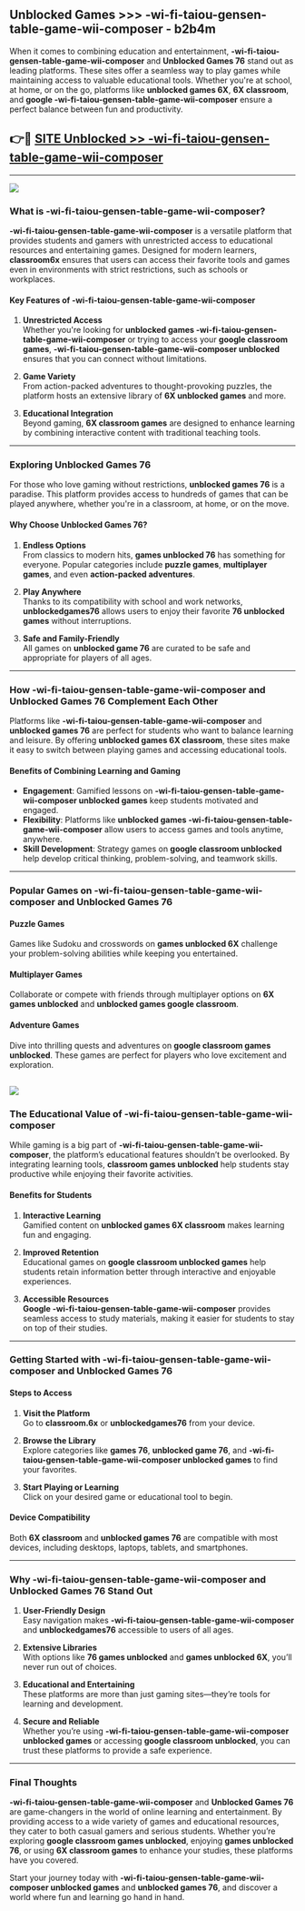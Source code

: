 ## Unblocked Games >>> -wi-fi-taiou-gensen-table-game-wii-composer - b2b4m 

When it comes to combining education and entertainment, **-wi-fi-taiou-gensen-table-game-wii-composer** and **Unblocked Games 76** stand out as leading platforms. These sites offer a seamless way to play games while maintaining access to valuable educational tools. Whether you're at school, at home, or on the go, platforms like **unblocked games 6X**, **6X classroom**, and **google -wi-fi-taiou-gensen-table-game-wii-composer** ensure a perfect balance between fun and productivity.
## 👉🔴 [SITE Unblocked >> -wi-fi-taiou-gensen-table-game-wii-composer](https://unblockedgames.edu.pl?title=-wi-fi-taiou-gensen-table-game-wii-composer&ref=22JU)
---
<a href="https://unblockedgames.edu.pl?title=-wi-fi-taiou-gensen-table-game-wii-composer&ref=22JU/"><img src="https://github.com/user-attachments/assets/438f12ca-57a4-47a3-8ead-c64da593a1e5"/></a>
### What is -wi-fi-taiou-gensen-table-game-wii-composer?  

**-wi-fi-taiou-gensen-table-game-wii-composer** is a versatile platform that provides students and gamers with unrestricted access to educational resources and entertaining games. Designed for modern learners, **classroom6x** ensures that users can access their favorite tools and games even in environments with strict restrictions, such as schools or workplaces.  

#### Key Features of -wi-fi-taiou-gensen-table-game-wii-composer  

1. **Unrestricted Access**  
   Whether you're looking for **unblocked games -wi-fi-taiou-gensen-table-game-wii-composer** or trying to access your **google classroom games**, **-wi-fi-taiou-gensen-table-game-wii-composer unblocked** ensures that you can connect without limitations.  

2. **Game Variety**  
   From action-packed adventures to thought-provoking puzzles, the platform hosts an extensive library of **6X unblocked games** and more.  

3. **Educational Integration**  
   Beyond gaming, **6X classroom games** are designed to enhance learning by combining interactive content with traditional teaching tools.  



---

### Exploring Unblocked Games 76  

For those who love gaming without restrictions, **unblocked games 76** is a paradise. This platform provides access to hundreds of games that can be played anywhere, whether you're in a classroom, at home, or on the move.  

#### Why Choose Unblocked Games 76?  

1. **Endless Options**  
   From classics to modern hits, **games unblocked 76** has something for everyone. Popular categories include **puzzle games**, **multiplayer games**, and even **action-packed adventures**.  

2. **Play Anywhere**  
   Thanks to its compatibility with school and work networks, **unblockedgames76** allows users to enjoy their favorite **76 unblocked games** without interruptions.  

3. **Safe and Family-Friendly**  
   All games on **unblocked game 76** are curated to be safe and appropriate for players of all ages.  

---

### How -wi-fi-taiou-gensen-table-game-wii-composer and Unblocked Games 76 Complement Each Other  

Platforms like **-wi-fi-taiou-gensen-table-game-wii-composer** and **unblocked games 76** are perfect for students who want to balance learning and leisure. By offering **unblocked games 6X classroom**, these sites make it easy to switch between playing games and accessing educational tools.  

#### Benefits of Combining Learning and Gaming  

- **Engagement**: Gamified lessons on **-wi-fi-taiou-gensen-table-game-wii-composer unblocked games** keep students motivated and engaged.  
- **Flexibility**: Platforms like **unblocked games -wi-fi-taiou-gensen-table-game-wii-composer** allow users to access games and tools anytime, anywhere.  
- **Skill Development**: Strategy games on **google classroom unblocked** help develop critical thinking, problem-solving, and teamwork skills.  

---

### Popular Games on -wi-fi-taiou-gensen-table-game-wii-composer and Unblocked Games 76  

#### Puzzle Games  

Games like Sudoku and crosswords on **games unblocked 6X** challenge your problem-solving abilities while keeping you entertained.  

#### Multiplayer Games  

Collaborate or compete with friends through multiplayer options on **6X games unblocked** and **unblocked games google classroom**.  

#### Adventure Games  

Dive into thrilling quests and adventures on **google classroom games unblocked**. These games are perfect for players who love excitement and exploration.  

<a href="http://download.freeplayer.one?title=-wi-fi-taiou-gensen-table-game-wii-composer&ref=23D/"><img src="https://github.com/user-attachments/assets/fe0c3e91-c8e1-489c-acf0-e2f614c12fb8"/></a>
---

### The Educational Value of -wi-fi-taiou-gensen-table-game-wii-composer  

While gaming is a big part of **-wi-fi-taiou-gensen-table-game-wii-composer**, the platform’s educational features shouldn’t be overlooked. By integrating learning tools, **classroom games unblocked** help students stay productive while enjoying their favorite activities.  

#### Benefits for Students  

1. **Interactive Learning**  
   Gamified content on **unblocked games 6X classroom** makes learning fun and engaging.  

2. **Improved Retention**  
   Educational games on **google classroom unblocked games** help students retain information better through interactive and enjoyable experiences.  

3. **Accessible Resources**  
   **Google -wi-fi-taiou-gensen-table-game-wii-composer** provides seamless access to study materials, making it easier for students to stay on top of their studies.  

---

### Getting Started with -wi-fi-taiou-gensen-table-game-wii-composer and Unblocked Games 76  

#### Steps to Access  

1. **Visit the Platform**  
   Go to **classroom.6x** or **unblockedgames76** from your device.  

2. **Browse the Library**  
   Explore categories like **games 76**, **unblocked game 76**, and **-wi-fi-taiou-gensen-table-game-wii-composer unblocked games** to find your favorites.  

3. **Start Playing or Learning**  
   Click on your desired game or educational tool to begin.  

#### Device Compatibility  

Both **6X classroom** and **unblocked games 76** are compatible with most devices, including desktops, laptops, tablets, and smartphones.  

---

### Why -wi-fi-taiou-gensen-table-game-wii-composer and Unblocked Games 76 Stand Out  

1. **User-Friendly Design**  
   Easy navigation makes **-wi-fi-taiou-gensen-table-game-wii-composer** and **unblockedgames76** accessible to users of all ages.  

2. **Extensive Libraries**  
   With options like **76 games unblocked** and **games unblocked 6X**, you’ll never run out of choices.  

3. **Educational and Entertaining**  
   These platforms are more than just gaming sites—they’re tools for learning and development.  

4. **Secure and Reliable**  
   Whether you’re using **-wi-fi-taiou-gensen-table-game-wii-composer unblocked games** or accessing **google classroom unblocked**, you can trust these platforms to provide a safe experience.  

---

### Final Thoughts  

**-wi-fi-taiou-gensen-table-game-wii-composer** and **Unblocked Games 76** are game-changers in the world of online learning and entertainment. By providing access to a wide variety of games and educational resources, they cater to both casual gamers and serious students. Whether you’re exploring **google classroom games unblocked**, enjoying **games unblocked 76**, or using **6X classroom games** to enhance your studies, these platforms have you covered.  

Start your journey today with **-wi-fi-taiou-gensen-table-game-wii-composer unblocked games** and **unblocked games 76**, and discover a world where fun and learning go hand in hand.  
